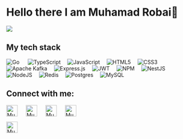 # Hello there I am Muhamad Robai👋

![](https://github.com/halfrost/halfrost/blob/master/icons/header_.png)

## My tech stack

![Go](https://img.shields.io/badge/go-%2300ADD8.svg?style=for-the-badge&logo=go&logoColor=white) &emsp;
![TypeScript](https://img.shields.io/badge/typescript-%23007ACC.svg?style=for-the-badge&logo=typescript&logoColor=white)&emsp;
![JavaScript](https://img.shields.io/badge/javascript-%23323330.svg?style=for-the-badge&logo=javascript&logoColor=%23F7DF1E)&emsp;
![HTML5](https://img.shields.io/badge/html5-%23E34F26.svg?style=for-the-badge&logo=html5&logoColor=white)&emsp;
![CSS3](https://img.shields.io/badge/css3-%231572B6.svg?style=for-the-badge&logo=css3&logoColor=white)&emsp;
![Apache Kafka](https://img.shields.io/badge/Apache%20Kafka-000?style=for-the-badge&logo=apachekafka)&emsp;
![Express.js](https://img.shields.io/badge/express.js-%23404d59.svg?style=for-the-badge&logo=express&logoColor=%2361DAFB)&emsp;
![JWT](https://img.shields.io/badge/JWT-black?style=for-the-badge&logo=JSON%20web%20tokens)&emsp;
![NPM](https://img.shields.io/badge/NPM-%23CB3837.svg?style=for-the-badge&logo=npm&logoColor=white)&emsp;
![NestJS](https://img.shields.io/badge/nestjs-%23E0234E.svg?style=for-the-badge&logo=nestjs&logoColor=white)&emsp;
![NodeJS](https://img.shields.io/badge/node.js-6DA55F?style=for-the-badge&logo=node.js&logoColor=white)&emsp;
![Redis](https://img.shields.io/badge/redis-%23DD0031.svg?style=for-the-badge&logo=redis&logoColor=white)&emsp;
![Postgres](https://img.shields.io/badge/postgres-%23316192.svg?style=for-the-badge&logo=postgresql&logoColor=white)&emsp;
![MySQL](https://img.shields.io/badge/mysql-%2300f.svg?style=for-the-badge&logo=mysql&logoColor=white)&emsp;


## Connect with me:
<p align="left">
  <a href="https://www.linkedin.com/in/muhamadrobai/" target="blank"><img align="center"
      src="https://img.shields.io/badge/linkedin-%230077B5.svg?style=for-the-badge&logo=linkedin&logoColor=white"
      alt="Muhamad Robai" height="30" width="auto" /></a>
      &emsp;
  <a href="https://www.instagram.com/muhrobaai/" target="blank"><img align="center"
      src="https://img.shields.io/badge/Instagram-%23E4405F.svg?style=for-the-badge&logo=Instagram&logoColor=white"
      alt="Muhamad Robai" height="30" width="auto" /></a>
      &emsp;
  <a href="https://www.upwork.com/freelancers/~0199b880ddbdc3106b" target="blank"><img align="center"
      src="https://img.shields.io/badge/UpWork-6FDA44?style=for-the-badge&logo=Upwork&logoColor=white"
      alt="Muhamad Robai" height="30" width="auto" /></a>
      &emsp;
  <a href="https://medium.com/@robaimuh" target="blank"><img align="center"
      src="https://img.shields.io/badge/Medium-12100E?style=for-the-badge&logo=medium&logoColor=white"
      alt="Muhamad Robai" height="30" width="auto" /></a>
      
  <a href="muhamadrobai99@gmail.com" target="blank"><img align="center"
      src="https://img.shields.io/badge/Gmail-D14836?style=for-the-badge&logo=gmail&logoColor=white"
      alt="Muhamad Robai" height="30" width="auto" /></a>
</p>